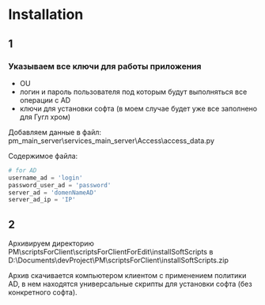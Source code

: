 # Installation
## 1

### Указываем все ключи для работы приложения

- OU
- логин и пароль пользователя под которым будут выполняться все операции с AD
- ключи для установки софта (в моем случае будет уже все заполнено для Гугл хром) 

Добавляем данные в файл:
pm_main_server\services_main_server\Access\access_data.py

Содержимое файла:

```py
# for AD
username_ad = 'login'
password_user_ad = 'password'
server_ad = 'domenNameAD'
server_ad_ip = 'IP'
```
## 2
Архивируем директорию PM\scriptsForClient\scriptsForClientForEdit\installSoftScripts 
в D:\Documents\devProject\PM\scriptsForClient\installSoftScripts.zip

Архив скачивается компьютером клиентом с применением политики AD, в нем находятся универсальные скрипты для установки софта (без конкретного софта).


